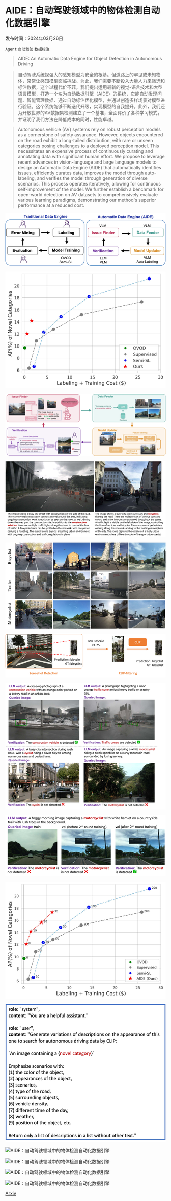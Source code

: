 # AIDE：自动驾驶领域中的物体检测自动化数据引擎

发布时间：2024年03月26日

`Agent` `自动驾驶` `数据标注`

> AIDE: An Automatic Data Engine for Object Detection in Autonomous Driving

> 自动驾驶系统视强大的感知模型为安全的根基。但道路上的罕见或未知物体，常常让感知模型面临挑战。为此，我们需要不断投入大量人力来筛选和标注数据，这个过程代价不菲。我们提出运用最新的视觉-语言技术和大型语言模型，打造一个名为自动数据引擎（AIDE）的系统，它能自动发现问题、智能管理数据、通过自动标注优化模型，并通过创造多样场景对模型进行验证。这个系统能够不断迭代升级，实现模型的自我提升。此外，我们还为开放世界的AV数据集检测建立了一个基准，全面评价了各种学习模式，并证明了我们方法在降低成本的同时，性能卓越。

> Autonomous vehicle (AV) systems rely on robust perception models as a cornerstone of safety assurance. However, objects encountered on the road exhibit a long-tailed distribution, with rare or unseen categories posing challenges to a deployed perception model. This necessitates an expensive process of continuously curating and annotating data with significant human effort. We propose to leverage recent advances in vision-language and large language models to design an Automatic Data Engine (AIDE) that automatically identifies issues, efficiently curates data, improves the model through auto-labeling, and verifies the model through generation of diverse scenarios. This process operates iteratively, allowing for continuous self-improvement of the model. We further establish a benchmark for open-world detection on AV datasets to comprehensively evaluate various learning paradigms, demonstrating our method's superior performance at a reduced cost.

![AIDE：自动驾驶领域中的物体检测自动化数据引擎](../../../paper_images/2403.17373/x1.png)

![AIDE：自动驾驶领域中的物体检测自动化数据引擎](../../../paper_images/2403.17373/x2.png)

![AIDE：自动驾驶领域中的物体检测自动化数据引擎](../../../paper_images/2403.17373/x3.png)

![AIDE：自动驾驶领域中的物体检测自动化数据引擎](../../../paper_images/2403.17373/x4.png)

![AIDE：自动驾驶领域中的物体检测自动化数据引擎](../../../paper_images/2403.17373/x5.png)

![AIDE：自动驾驶领域中的物体检测自动化数据引擎](../../../paper_images/2403.17373/x6.png)

![AIDE：自动驾驶领域中的物体检测自动化数据引擎](../../../paper_images/2403.17373/x7.png)

![AIDE：自动驾驶领域中的物体检测自动化数据引擎](../../../paper_images/2403.17373/x8.png)

![AIDE：自动驾驶领域中的物体检测自动化数据引擎](../../../paper_images/2403.17373/x9.png)

![AIDE：自动驾驶领域中的物体检测自动化数据引擎](../../../paper_images/2403.17373/x10.png)

![AIDE：自动驾驶领域中的物体检测自动化数据引擎](../../../paper_images/2403.17373/x11.png)

![AIDE：自动驾驶领域中的物体检测自动化数据引擎](../../../paper_images/2403.17373/x12.png)

![AIDE：自动驾驶领域中的物体检测自动化数据引擎](../../../paper_images/2403.17373/x13.png)

![AIDE：自动驾驶领域中的物体检测自动化数据引擎](../../../paper_images/2403.17373/x14.png)

[Arxiv](https://arxiv.org/abs/2403.17373)